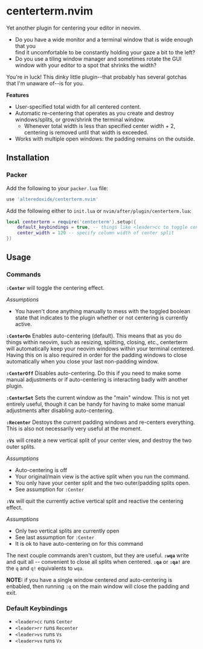 # centerterm.nvim

Yet another plugin for centering your editor in neovim.

- Do you have a wide monitor and a terminal window that is wide enough that you  
find it uncomfortable to be constantly holding your gaze a bit to the left?
- Do you use a tiling window manager and sometimes rotate the GUI window with
your editor to a spot that shrinks the width?

You're in luck! This dinky little plugin--that probably has several gotchas that
I'm unaware of--is for you.

**Features**
- User-specified total width for all centered content.
- Automatic re-centering that operates as you create and destroy windows/splits,
  or grow/shrink the terminal window.
  - Whenever total width is less than specified center width + 2, centering is
    removed until that width is exceeded.
- Works with multiple open windows: the padding remains on the outside.

## Installation
### Packer
Add the following to your `packer.lua` file:
```lua
use 'alteredoxide/centerterm.nvim'
```
Add the following either to `init.lua` or `nvim/after/plugin/centerterm.lua`:
```lua
local centerterm = require('centerterm').setup({
    default_keybindings = true, -- things like <leader>cc to toggle center
    center_width = 120 -- specify column width of center split
})
```

## Usage
### Commands
**`:Center`** will toggle the centering effect.</br>

_Assumptions_
- You haven't done anything manually to mess with the toggled boolean state that
  indicates to the plugin whether or not centering is currently active.

**`:CenterOn`** Enables auto-centering (default). This means that as you do
things within neovim, such as resizing, splitting, closing, etc., centerterm
will automatically keep your neovim windows within your terminal centered.
Having this on is also required in order for the padding windows to close
automatically when you close your last non-padding window.

**`:CenterOff`** Disables auto-centering. Do this if you need to make some
manual adjustments or if auto-centering is interacting badly with another
plugin.

**`:CenterSet`** Sets the current window as the "main" window. This is not yet
entirely useful, though it can be handy for having to make some manual
adjustments after disabling auto-centering.

**`:Recenter`** Destoys the current padding windows and re-centers everything.
This is also not necessarily very useful at the moment.

**`:Vs`** will create a new vertical split of your center view, and destroy the
two outer splits.</br>

_Assumptions_
- Auto-centering is off
- Your original/main view is the active split when you run the command.
- You only have your center split and the two outer/padding splits open.
- See assumption for `:Center`


**`:Vx`** will quit the currently active vertical split and reactive the
centering effect.</br>

_Assumptions_
- Only two vertical splits are currently open
- See last assumption for `:Center`
- It is ok to have auto-centering on for this command

The next couple commands aren't custom, but they are useful.
**`:wqa`** write and quit all -- convenient to close all splits when centered.
**`:qa`** or **`:qa!`** are the `q` and `q!` equivalents to `wqa`.

**NOTE:** if you have a single window centered _and_ auto-centering is enbabled,
then running `:q` on the main window will close the padding and exit.

### Default Keybindings
- `<leader>cc` runs `Center`
- `<leader>rr` runs `Recenter`
- `<leader>vs` runs `Vs`
- `<leader>vx` runs `Vx`
